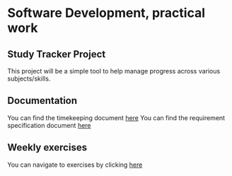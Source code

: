 # Software Development, practical work

## Study Tracker Project
This project will be a simple tool to help manage progress across various subjects/skills.

## Documentation
You can find the timekeeping document [here](https://github.com/kirkeruusalu/software-project/blob/main/documentation/timetracking.md)
You can find the requirement specification document [here](https://github.com/kirkeruusalu/software-project/blob/main/documentation/requirements_specification.md)

## Weekly exercises
You can navigate to exercises by clicking [here](https://github.com/kirkeruusalu/software-project/tree/main/exercises)



